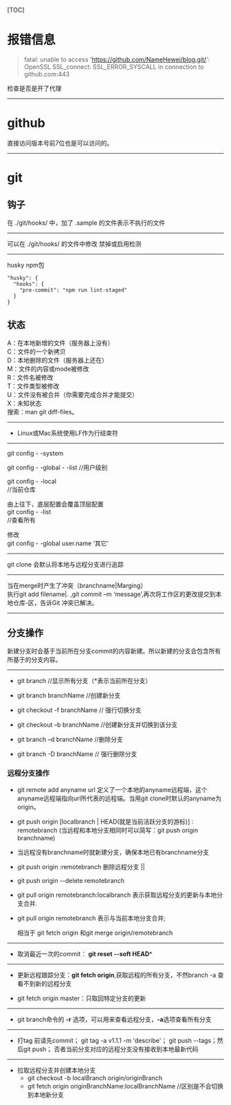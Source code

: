 
[TOC]  

# 报错信息

> fatal: unable to access 'https://github.com/NameHewei/blog.git/': OpenSSL SSL_connect: SSL_ERROR_SYSCALL in connection to github.com:443

检查是否是开了代理

---

# github  
直接访问版本号前7位也是可以访问的。  

---
# git

## 钩子

在 ./git/hooks/ 中，加了 .sample 的文件表示不执行的文件

---

可以在 ./git/hooks/ 的文件中修改  禁掉或启用检测

---

husky npm包
```
"husky": {
  "hooks": {
    "pre-commit": "npm run lint-staged"
  }
}
```

## 状态

A：在本地新增的文件（服务器上没有）  
C：文件的一个新拷贝  
D：本地删除的文件（服务器上还在）  
M：文件的内容或mode被修改  
R：文件名被修改  
T：文件类型被修改  
U：文件没有被合并（你需要完成合并才能提交）  
X：未知状态  
搜索：man git diff-files。

---
- Linux或Mac系统使用LF作为行结束符

---
git config - -system   

git config - -global - -list 
//用户级别  

git config - -local  
//当前仓库  

由上往下，底层配置会覆盖顶层配置  
git config - -list  
//查看所有  

修改  
git config - -global user.name ‘其它’  

---
git clone 会默认将本地与远程分支进行追踪

---
当在merge时产生了冲突（branchname|Marging）  
执行git add filename|. ,git commit –m ‘message’,再次将工作区的更改提交到本地仓库-区，告诉Git 冲突已解决。

---
## 分支操作

新建分支时会基于当前所在分支commit的内容新建。所以新建的分支会包含所有所基于的分支内容。

---
- git branch  //显示所有分支（*表示当前所在分支） 
    
- git branch branchName //创建新分支        
 
- git checkout -f branchName // 强行切换分支

- git checkout –b branchName  //创建新分支并切换到该分支
    
- git branch –d branchName   //删除分支

- git branch -D branchName // 强行删除分支


### 远程分支操作

- git remote add anyname url  定义了一个本地的anyname远程端，这个anyname远程端指向url所代表的远程端。当用git clone时默认的anyname为origin。 

- git push origin [localbranch | HEAD(就是当前活跃分支的游标)] : remotebranch (当远程和本地分支相同时可以简写：git push origin branchname)  

- 当远程没有branchname时就新建分支，确保本地已有branchname分支
- git push origin  :remotebranch  删除远程分支 ||   
- git push origin --delete remotebranch

- git pull origin remotebranch:localbranch  表示获取远程分支的更新与本地分支合并.
- git pull origin remotebranch  表示与当前本地分支合并;

  相当于 git fetch origin 和git merge origin/remotebranch

---

- 取消最近一次的commit： **git reset --soft HEAD^**
---

- 更新远程跟踪分支：**git fetch origin**,获取远程的所有分支，不然branch -a 查看不到新的远程分支

- git fetch origin master：只取回特定分支的更新

---
- git branch命令的 **-r** 选项，可以用来查看远程分支，**-a**选项查看所有分支

---
- 打tag 前请先commit； git tag -a v1.1.1 -m 'describe'； git push --tags；然后git push； 否者当前分支对应的远程分支没有接收到本地最新代码

---
- 拉取远程分支并创建本地分支
  - git checkout -b localBranch origin/originBranch
  - git fetch origin originBranchName:localBranchName  //区别是不会切换到本地新分支
